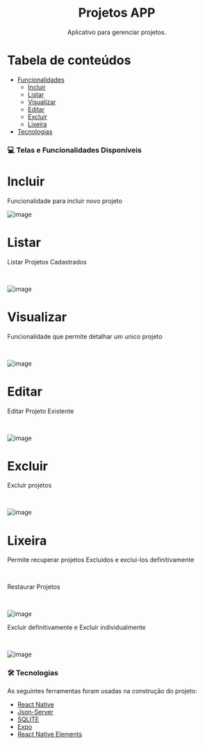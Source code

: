 <h1 align="center">Projetos APP</h1>

<p align="center">Aplicativo para gerenciar projetos.</p>

Tabela de conteúdos
=================
<!--ts-->
   * [Funcionalidades](#-telas-e-funcionalidades-disponíveis)
      * [Incluir](#incluir)
      * [Listar](#listar)
      * [Visualizar](#visualizar)
      * [Editar](#editar)
      * [Excluir](#excluir)
      * [Lixeira](#lixeira)
   * [Tecnologias](#-tecnologias)
<!--te-->

### 💻 Telas e Funcionalidades Disponíveis
<div>
      <h1>Incluir</h1>
      <p>Funcionalidade para incluir novo projeto</p>    
</div>

![image](https://user-images.githubusercontent.com/46933253/203451025-df539e1e-ef05-4c2f-830e-2425cd840d27.png)

<div>
      <h1>Listar</h1>
      <p>Listar Projetos Cadastrados</p>
      <br>
</div>

![image](https://user-images.githubusercontent.com/46933253/203451115-fe045e9b-e6a0-4775-a3a2-77d5c83cf59c.png)

<div>
      <h1>Visualizar</h1>
      <p>Funcionalidade que permite detalhar um unico projeto</p>
      <br>
</div>

![image](https://user-images.githubusercontent.com/46933253/203451290-8cf6b672-c5bf-43c0-8585-e9343c98cdbf.png)

<div>
      <h1>Editar</h1>
      <p>Editar Projeto Existente</p>
      <br>
</div>

![image](https://user-images.githubusercontent.com/46933253/203451331-83f3bd16-dd57-47d4-9c4a-69e7cd0967da.png)


<div>
      <h1>Excluir</h1>
      <p>Excluir projetos</p>
      <br>
</div>

![image](https://user-images.githubusercontent.com/46933253/203451418-2affbcc0-dd29-4499-9a05-21f43d046d4a.png)


<h1>Lixeira</h1>
<p>Permite recuperar projetos Excluidos e exclui-los definitivamente</p>
<br>
<p>Restaurar Projetos</p>
<br>
      
![image](https://user-images.githubusercontent.com/46933253/203451503-7a212d85-2edd-4c84-932f-f38d00657b73.png)
      
<p>Excluir definitivamente e Excluir individualmente</p>
<br>
      
![image](https://user-images.githubusercontent.com/46933253/203451586-c42fa92e-526c-4dbe-a396-4a144d49b1f4.png)

### 🛠 Tecnologias

As seguintes ferramentas foram usadas na construção do projeto:

- [React Native](https://reactnative.dev/)
- [Json-Server](https://www.npmjs.com/package/json-server)
- [SQLITE](https://docs.expo.dev/versions/latest/sdk/sqlite/)
- [Expo](https://expo.dev/)
- [React Native Elements](https://reactnativeelements.com/)

